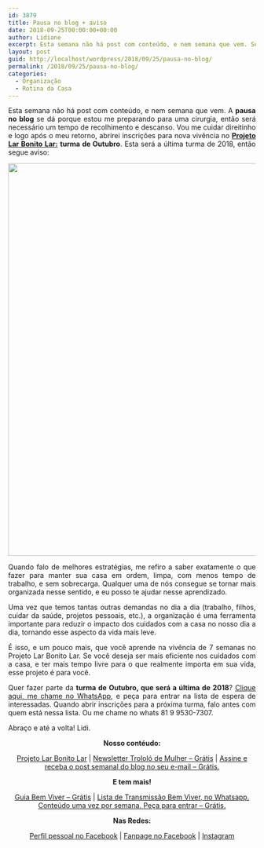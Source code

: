```yaml
---
id: 3879
title: Pausa no blog + aviso
date: 2018-09-25T00:00:00+00:00
author: Lidiane
excerpt: Esta semana não há post com conteúdo, e nem semana que vem. Será necessário um tempo de recolhimento e descanso. Para logo após o meu retorno, deixo um aviso.
layout: post
guid: http://localhost/wordpress/2018/09/25/pausa-no-blog/
permalink: /2018/09/25/pausa-no-blog/
categories:
  - Organização
  - Rotina da Casa
---
```

<p align="justify">
  Esta semana não há post com conteúdo, e nem semana que vem. A <strong>pausa no blog</strong> se dá porque estou me preparando para uma cirurgia, então será necessário um tempo de recolhimento e descanso. Vou me cuidar direitinho e logo após o meu retorno, abrirei inscrições para nova vivência no <a href="http://www.trololodemulher.com.br/projeto-lar-bonito-lar/" target="_blank" rel="noopener"><strong>Projeto Lar Bonito Lar:</strong></a> <strong>turma de Outubro</strong>. Esta será a última turma de 2018, então segue aviso:
</p>

<p align="center">
  <img class="alignnone size-full wp-image-14710" src="http://www.trololodemulher.com.br/blog/wp-content/uploads/2018/09/ROTINAS-DA-CASA6.png" alt="" width="800" height="800" />
</p>

<p align="justify">
  Quando falo de melhores estratégias, me refiro a saber exatamente o que fazer para manter sua casa em ordem, limpa, com menos tempo de trabalho, e sem sobrecarga. Qualquer uma de nós consegue se tornar mais organizada nesse sentido, e eu posso te ajudar nesse aprendizado.
</p>

<p align="justify">
  Uma vez que temos tantas outras demandas no dia a dia (trabalho, filhos, cuidar da saúde, projetos pessoais, etc.), a organização é uma ferramenta importante para reduzir o impacto dos cuidados com a casa no nosso dia a dia, tornando esse aspecto da vida mais leve.
</p>

<p align="justify">
  É isso, e um pouco mais, que você aprende na vivência de 7 semanas no Projeto Lar Bonito Lar. Se você deseja ser mais eficiente nos cuidados com a casa, e ter mais tempo livre para o que realmente importa em sua vida, esse projeto é para você.
</p>

<p align="justify">
  Quer fazer parte da <strong>turma de Outubro, que será a última de 2018</strong>? <a href="https://bit.ly/2Ldn0bt" target="_blank" rel="noopener">Clique aqui, me chame no WhatsApp</a>, e peça para entrar na lista de espera de interessadas. Quando abrir inscrições para a próxima turma, falo antes com quem está nessa lista. Ou me chame no whats 81 9 9530-7307.
</p>

<p align="justify">
  Abraço e até a volta! Lidi.
</p>

<p align="center">
  <strong>Nosso contéudo:</strong>
</p>

<p align="center">
  <a href="http://www.trololodemulher.com.br/projeto-lar-bonito-lar/" target="_blank" rel="noopener">Projeto Lar Bonito Lar</a> | <a href="http://www.trololodemulher.com.br/2018/02/28/newsletter/" target="_blank" rel="noopener">Newsletter Trololó de Mulher – Grátis</a> | <a href="https://feedburner.google.com/fb/a/mailverify?uri=blogBichaFemea&loc=en_US" target="_blank" rel="noopener">Assine e receba o post semanal do blog no seu e-mail – Grátis.</a>
</p>

<p align="center">
  <strong>E tem mais!</strong>
</p>

<p align="center">
  <a href="http://www.trololodemulher.com.br/2018/03/09/bem-viver/" target="_blank" rel="noopener">Guia Bem Viver – Grátis</a> | <a href="https://api.whatsapp.com/send?1=pt_BR&phone=5581995307307" target="_blank" rel="noopener">Lista de Transmissão Bem Viver, no Whatsapp. Conteúdo uma vez por semana. Peça para entrar – Grátis.</a>
</p>

<p align="center">
  <strong>Nas Redes:</strong>
</p>

<p align="center">
  <a href="https://www.facebook.com/lidiane.vasconcelos.94" target="_blank" rel="noopener">Perfil pessoal no Facebook</a> | <a href="https://www.facebook.com/TrololoMulher/" target="_blank" rel="noopener">Fanpage no Facebook</a> | <a href="https://www.instagram.com/trololodemulher/" target="_blank" rel="noopener">Instagram</a>
</p>

&nbsp;